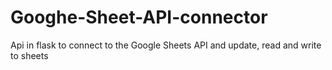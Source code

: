# Googhe-Sheet-API-connector
Api in flask to connect to the Google Sheets API and update, read and write to sheets
